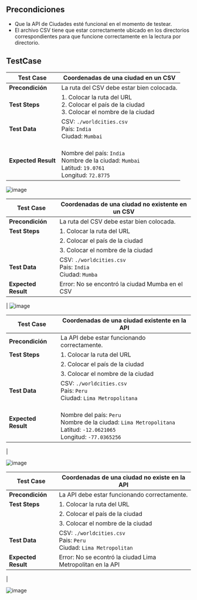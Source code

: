 ## Precondiciones
- Que la API de Ciudades esté funcional en el momento de testear.
- El archivo CSV tiene que estar correctamente ubicado en los directorios correspondientes para que funcione correctamente en la lectura por directorio.


## TestCase

| **Test Case**          | Coordenadas de una ciudad en un CSV                                       |
|------------------------|---------------------------------------------------------------------------|
| **Precondición**       | La ruta del CSV debe estar bien colocada.                                 |
| **Test Steps**         | 1. Colocar la ruta del URL<br>2. Colocar el país de la ciudad<br>3. Colocar el nombre de la ciudad |
| **Test Data**          | CSV: `./worldcities.csv`<br>País: `India`<br>Ciudad: `Mumbai`            |
| **Expected Result**    | <br>Nombre del país: `India`<br>Nombre de la ciudad: `Mumbai`<br>Latitud: `19.0761`<br>Longitud: `72.8775` |



![image](https://github.com/user-attachments/assets/dd812e09-6e80-4856-a82d-d31abc7b2e18)


| Test Case                          | Coordenadas de una ciudad no existente en un CSV                                                                 |
|------------------------------------|-----------------------------------------------------------------------------------------------------|
| **Precondición**                   | La ruta del CSV debe estar bien colocada.                                                           |
| **Test Steps**                     | 1. Colocar la ruta del URL                                                                          |
|                                    | 2. Colocar el país de la ciudad                                                                     |
|                                    | 3. Colocar el nombre de la ciudad                                                                   |
| **Test Data**                      | CSV: `./worldcities.csv`<br>Pais: `India`<br>Ciudad: `Mumba`                                      |
| **Expected Result**                | Error: No se encontró la ciudad Mumba en el CSV
 |
![image](https://github.com/user-attachments/assets/c7d9a1e2-402a-4e32-85fb-229742138edf)


| Test Case                          | Coordenadas de una ciudad existente en la API                                                                |
|------------------------------------|-----------------------------------------------------------------------------------------------------|
| **Precondición**                   | La API debe estar funcionando correctamente.                                                         |
| **Test Steps**                     | 1. Colocar la ruta del URL                                                                          |
|                                    | 2. Colocar el país de la ciudad                                                                     |
|                                    | 3. Colocar el nombre de la ciudad                                                                   |
| **Test Data**                      | CSV: `./worldcities.csv`<br>Pais: `Peru`<br>Ciudad: `Lima Metropolitana`                                      |
| **Expected Result**                | <br>Nombre del país: `Peru`<br>Nombre de la ciudad: `Lima Metropolitana`<br>Latitud: `-12.0621065`<br>Longitud: `-77.0365256`
 |

![image](https://github.com/user-attachments/assets/b36d79b8-844e-4305-8fc6-e148c42d6dac)

| Test Case                          | Coordenadas de una ciudad no existe en la API                                                                |
|------------------------------------|-----------------------------------------------------------------------------------------------------|
| **Precondición**                   | La API debe estar funcionando correctamente.                                                         |
| **Test Steps**                     | 1. Colocar la ruta del URL                                                                          |
|                                    | 2. Colocar el país de la ciudad                                                                     |
|                                    | 3. Colocar el nombre de la ciudad                                                                   |
| **Test Data**                      | CSV: `./worldcities.csv`<br>Pais: `Peru`<br>Ciudad: `Lima Metropolitan`                                      |
| **Expected Result**                | Error: No se econtró la ciudad Lima Metropolitan en la API
 |

![image](https://github.com/user-attachments/assets/fa485e4f-54f5-403a-bc9a-6e7d48138814)



